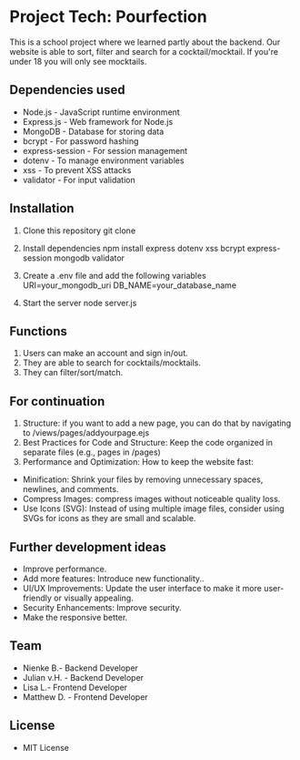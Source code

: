 # Project Tech: Pourfection

This is a school project where we learned partly about the backend. Our website is able to sort, filter and search for a cocktail/mocktail. If you're under 18 you will only see mocktails.

## Dependencies used
* Node.js - JavaScript runtime environment
* Express.js - Web framework for Node.js
* MongoDB - Database for storing data
* bcrypt - For password hashing
* express-session - For session management
* dotenv - To manage environment variables
* xss - To prevent XSS attacks
* validator - For input validation

## Installation
1. Clone this repository
git clone <repository-url>

2. Install dependencies
npm install express dotenv xss bcrypt express-session mongodb validator

3. Create a .env file and add the following variables
URI=your_mongodb_uri
DB_NAME=your_database_name

4. Start the server
node server.js

## Functions
1. Users can make an account and sign in/out.
2. They are able to search for cocktails/mocktails.
3. They can filter/sort/match.

## For continuation 
1. Structure: if you want to add a new page, you can do that by navigating to /views/pages/addyourpage.ejs
2. Best Practices for Code and Structure: Keep the code organized in separate files (e.g., pages in /pages)
3. Performance and Optimization:
How to keep the website fast: 
- Minification: Shrink your files by removing unnecessary spaces, newlines, and comments. 
- Compress Images: compress images without noticeable quality loss.
- Use Icons (SVG): Instead of using multiple image files, consider using SVGs for icons as they are small and scalable.

## Further development ideas
* Improve performance.
* Add more features: Introduce new functionality..
* UI/UX Improvements: Update the user interface to make it more user-friendly or visually appealing.
* Security Enhancements: Improve security.
* Make the responsive better.

## Team
* Nienke B.- Backend Developer
* Julian v.H. - Backend Developer
* Lisa L.- Frontend Developer
* Matthew D. - Frontend Developer

## License
- MIT License
